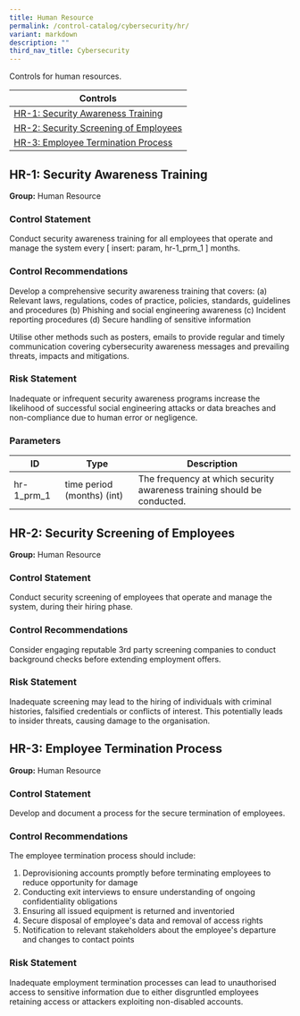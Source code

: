 ```yaml
---
title: Human Resource
permalink: /control-catalog/cybersecurity/hr/
variant: markdown
description: ""
third_nav_title: Cybersecurity
---
```

Controls for human resources.

| Controls                                                                       |
| ------------------------------------------------------------------------------ |
| [HR-1: Security Awareness Training](#hr-1-security-awareness-training)         |
| [HR-2: Security Screening of Employees](#hr-2-security-screening-of-employees) |
| [HR-3: Employee Termination Process](#hr-3-employee-termination-process)       |

## HR-1: Security Awareness Training

**Group:** Human Resource

### Control Statement

Conduct security awareness training for all employees that operate and manage the system every [ insert: param, hr-1_prm_1 ] months.

### Control Recommendations

Develop a comprehensive security awareness training that covers:
(a) Relevant laws, regulations, codes of practice, policies, standards, guidelines and procedures
(b) Phishing and social engineering awareness
(c) Incident reporting procedures
(d) Secure handling of sensitive information

Utilise other methods such as posters, emails to provide regular and timely communication covering cybersecurity awareness messages and prevailing threats, impacts and mitigations.

### Risk Statement

Inadequate or infrequent security awareness programs increase the likelihood of successful social engineering attacks or data breaches and non-compliance due to human error or negligence.

### Parameters

| ID         | Type                       | Description                                                             |
| ---------- | -------------------------- | ----------------------------------------------------------------------- |
| hr-1_prm_1 | time period (months) (int) | The frequency at which security awareness training should be conducted. |

## HR-2: Security Screening of Employees

**Group:** Human Resource

### Control Statement

Conduct security screening of employees that operate and manage the system, during their hiring phase.

### Control Recommendations

Consider engaging reputable 3rd party screening companies to conduct background checks before extending employment offers.

### Risk Statement

Inadequate screening may lead to the hiring of individuals with criminal histories, falsified credentials or conflicts of interest. This potentially leads to insider threats, causing damage to the organisation.

## HR-3: Employee Termination Process

**Group:** Human Resource

### Control Statement

Develop and document a process for the secure termination of employees.

### Control Recommendations

The employee termination process should include:

1. Deprovisioning accounts promptly before terminating employees to reduce opportunity for damage
2. Conducting exit interviews to ensure understanding of ongoing confidentiality obligations
3. Ensuring all issued equipment is returned and inventoried
4. Secure disposal of employee&#39;s data and removal of access rights
5. Notification to relevant stakeholders about the employee&#39;s departure and changes to contact points

### Risk Statement

Inadequate employment termination processes can lead to unauthorised access to sensitive information due to either disgruntled employees retaining access or attackers exploiting non-disabled accounts.